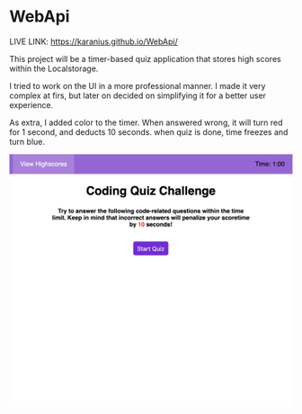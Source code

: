 # WebApi
LIVE LINK: https://karanius.github.io/WebApi/

This project will be a timer-based quiz application that stores high scores within the Localstorage.

I tried to work on the UI in a more professional manner. I made it very complex at firs, but later on decided on simplifying it for a better user experience.

As extra, I added color to the timer. When answered wrong, it will turn red for 1 second, and deducts 10 seconds. when quiz is done, time freezes and turn blue.

![](screenShot.png)
